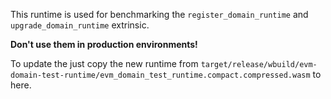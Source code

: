 This runtime is used for benchmarking the `register_domain_runtime` and `upgrade_domain_runtime` extrinsic.

**Don't use them in production environments!**

To update the just copy the new runtime from `target/release/wbuild/evm-domain-test-runtime/evm_domain_test_runtime.compact.compressed.wasm` to here.
